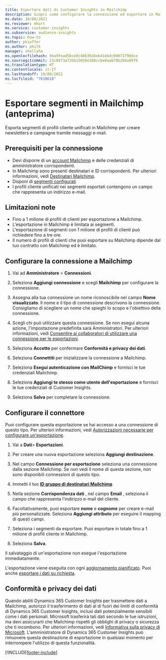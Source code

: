 ```yaml
---
title: Esportare dati di Customer Insights in Mailchimp
description: Scopri come configurare la connessione ed esportare in Mailchimp.
ms.date: 10/08/2021
ms.reviewer: mhart
ms.service: customer-insights
ms.subservice: audience-insights
ms.topic: how-to
author: pkieffer
ms.author: philk
manager: shellyha
ms.openlocfilehash: 94a9fead56ce8c40b35d4eb41ebdc0d672798dce
ms.sourcegitcommit: 23c8973a726b15050e368cc6e0aab78b266a89f6
ms.translationtype: HT
ms.contentlocale: it-IT
ms.lasthandoff: 10/08/2021
ms.locfileid: "7618618"
---
```

# <a name="export-segments-to-mailchimp-preview"></a>Esportare segmenti in Mailchimp (anteprima)

Esporta segmenti di profili cliente unificati in Mailchimp per creare newsletters e campagne tramite messaggi e-mail.

## <a name="prerequisites-for-connection"></a>Prerequisiti per la connessione

-   Devi disporre di un [account Mailchimp](https://mailchimp.com/) e delle credenziali di amministratore corrispondenti.
-   In Mailchimp sono presenti destinatari e ID corrispondenti. Per ulteriori informazioni, vedi [Destinatari Mailchimp](https://mailchimp.com/help/create-audience/).
-   Disponi di [segmenti configurati](segments.md)
-   I profili cliente unificati nei segmenti esportati contengono un campo che rappresenta un indirizzo e-mail.

## <a name="known-limitations"></a>Limitazioni note

- Fino a 1 milione di profili di clienti per esportazione a Mailchimp.
- L'esportazione in Mailchimp è limitata ai segmenti.
- L'esportazione di segmenti con 1 milione di profili di clienti può richiedere fino a tre ore. 
- Il numero di profili di clienti che puoi esportare su Mailchimp dipende dal tuo contratto con Mailchimp ed è limitato.

## <a name="set-up-connection-to-mailchimp"></a>Configurare la connessione a Mailchimp

1. Vai ad **Amministratore** > **Connessioni**.

1. Seleziona **Aggiungi connessione** e scegli **Mailchimp** per configurare la connessione.

1. Assegna alla tua connessione un nome riconoscibile nel campo **Nome visualizzato**. Il nome e il tipo di connessione descrivono la connessione. Consigliamo di scegliere un nome che spieghi lo scopo e l'obiettivo della connessione.

1. Scegli chi può utilizzare questa connessione. Se non esegui alcuna azione, l'impostazione predefinita sarà Amministratori. Per ulteriori informazioni, vedi [Consentire ai collaboratori di utilizzare una connessione per le esportazioni](connections.md#allow-contributors-to-use-a-connection-for-exports).

1. Seleziona **Accetto** per confermare **Conformità e privacy dei dati**.

1. Seleziona **Connettiti** per inizializzare la connessione a Mailchimp.

1. Seleziona **Esegui autenticazione con MailChimp** e fornisci le tue credenziali Mailchimp.

1. Seleziona **Aggiungi te stesso come utente dell'esportazione** e fornisci le tue credenziali di Customer Insights.

1. Seleziona **Salva** per completare la connessione. 

## <a name="configure-the-connector"></a>Configurare il connettore

Puoi configurare questa esportazione se hai accesso a una connessione di questo tipo. Per ulteriori informazioni, vedi [Autorizzazioni necessarie per configurare un'esportazione](export-destinations.md#set-up-a-new-export).

1. Vai a **Dati**> **Esportazioni**.

1. Per creare una nuova esportazione seleziona **Aggiungi destinazione**.

1. Nel campo **Connessione per esportazione** seleziona una connessione dalla sezione Mailchimp. Se non vedi il nome di questa sezione, non sono disponibili connessioni di questo tipo.

1. Immetti il tuo **[ID gruppo di destinatari Mailchimp](https://mailchimp.com/help/find-audience-id/)**

1. Nella sezione **Corrispondenza dati** , nel campo **Email** , seleziona il campo che rappresenta l'indirizzo e-mail del cliente. 

1. Facoltativamente, puoi esportare **nome** e **cognome** per creare e-mail più personalizzate. Seleziona **Aggiungi attributo** per eseguire il mapping di questi campi.

1. Seleziona i segmenti da esportare. Puoi esportare in totale fino a 1 milione di profili cliente in Mailchimp.

1. Seleziona **Salva**.

Il salvataggio di un'esportazione non esegue l'esportazione immediatamente.

L'esportazione viene eseguita con ogni [aggiornamento pianificato](system.md#schedule-tab). Puoi anche [esportare i dati su richiesta](export-destinations.md#run-exports-on-demand). 

## <a name="data-privacy-and-compliance"></a>Conformità e privacy dei dati

Quando abiliti Dynamics 365 Customer Insights per trasmettere dati a Mailchimp, autorizzi il trasferimento di dati al di fuori dei limiti di conformità di Dynamics 365 Customer Insights, inclusi dati potenzialmente sensibili come i dati personali. Microsoft trasferirà tali dati secondo le tue istruzioni, ma devi assicurarti che Mailchimp rispetti gli obblighi di privacy o sicurezza che ti incombono. Per ulteriori informazioni, vedi [Informativa sulla privacy di Microsoft](https://go.microsoft.com/fwlink/?linkid=396732).
L'amministratore di Dynamics 365 Customer Insights può rimuovere questa destinazione di esportazione in qualsiasi momento per interrompere l'utilizzo di questa funzionalità.

[!INCLUDE[footer-include](../includes/footer-banner.md)]
